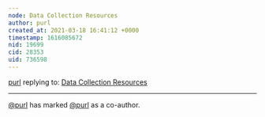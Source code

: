 ```yaml
---
node: Data Collection Resources
author: purl
created_at: 2021-03-18 16:41:12 +0000
timestamp: 1616085672
nid: 19699
cid: 28353
uid: 736598
---
```




[purl](../profile/purl) replying to: [Data Collection Resources](../notes/mimiss/06-14-2019/data-collection-resources)

----
 [@purl](/profile/purl) has marked [@purl](/profile/purl) as a co-author. 